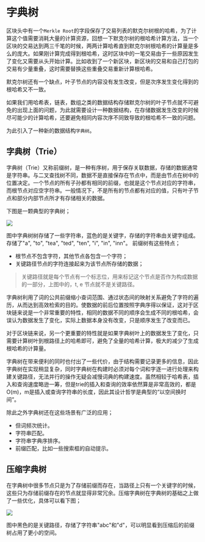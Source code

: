 # 字典树
区块头中有一个`Merkle Root`的字段保存了交易列表的默克尔树根的哈希，为了计算这个值需要消耗大量的计算资源，回想一下默克尔树的根哈希计算方法，当一个区块的交易达到两三千笔的时候，两两计算哈希直到默克尔树根哈希的计算量是多么的庞大。如果刚计算完成得到根哈希，这时区块中的一笔交易由于一些原因发生了变化又需要从头开始计算。比如收到了一个新区块，新区块的交易和自己打包的交易有少量重叠，这时需要替换这些重叠交易重新计算根哈希。

默克尔树还有一个缺点，叶子节点的内容没有发生改变，但是次序发生变化得到的根哈希又不一致。

如果我们用哈希表，链表，数组之类的数据结构存储默克尔树的叶子节点就不可避免的出现上面的问题，为此就需要设计一种数据结构，在存储数据发生改变的时候尽可能少的计算哈希，还要避免相同内容次序不同致导致的根哈希不一致的问题。

为此引入了一种新的数据结构`字典树`。
## 字典树（Trie）
字典树（Trie）又称前缀树，是一种有序树，用于保存关联数据，存储的数据通常是字符串。与二叉查找树不同，数据不是直接保存在节点中，而是由节点在树中的位置决定。一个节点的所有子孙都有相同的前缀，也就是这个节点对应的字符串，而根节点对应空字符串。一般情况下，不是所有的节点都有对应的值，只有叶子节点和部分内部节点所才有存储相关的数据。

下图是一颗典型的字典树；

![](https://github.com/Ice-Storm/structure-and-interpretation-of-blockchain/blob/master/img/chapter_6/6_3.png?raw=true)

图中字典树树存储了一些字符串，蓝色的是关键字，存储的字符串由关键字组成。存储了"a", "to", "tea", "ted", "ten", "i", "in", "inn"。
前缀树有这些特点；

- 根节点不包含字符，其他节点各包含一个字符；
- 关键路径节点的字符连接起来为该节点所存储的数据；

> 关键路径就是每个节点有一个标志位，用来标记这个节点是否作为构成数据的一部分，上图中的，t, e 节点就不是关键路径。

字典树利用了词的公共前缀缩小查词范围、通过状态间的映射关系避免了字符的遍历，从而达到高效检索的目的。使数据的前后位置按照字典序得以保证，这对于区块链来说是一个非常重要的特性，相同的数据不同的顺序会生成不同的根哈希，会误认为数据发生了变化，实际上数据本身没有改变，只是顺序发生了改变而已。

对于区块链来说，另一个更重要的特性就是如果字典树叶上的数据发生了变化，只需要计算树叶到根路径上的哈希即可，避免了全量的哈希计算，极大的减少了生成根哈希的计算量。

字典树在带来便利的同时也付出了一些代价，由于结构需要记录更多的信息，因此字典树在实现稍显复杂，同时字典树在构建时必须对每个词和字逐一进行处理来构建关键路径，无法并行的操作无疑会减慢词典的构建速度。虽然相较于哈希表，插入和查询速度略逊一筹，但是trie的插入和查询的效率依然算是非常高效的，都是O(m)，m是插入或查询字符串的长度，因此其设计哲学是典型的“以空间换时间”。

除此之外字典树还在这些场景有广泛的应用；
- 但词频次统计。
- 字符串匹配。
- 字符串字典序排序。
- 前缀匹配，比如一些搜索框的自动提示。

## 压缩字典树
在字典树中很多节点只是为了存储前缀而存在，当路径上只有一个关键字的时候，这些只为存储前缀存在的节点就显得非常冗余。压缩字典树在字典树的基础之上做了一些优化，具体可以看下图；

![](https://github.com/Ice-Storm/structure-and-interpretation-of-blockchain/blob/master/img/chapter_6/6_4.jpg?raw=true)

图中黑色的是关键路径，存储了字符串"abc"和"d"，可以明显看到压缩后的前缀树占用了更小的空间。
